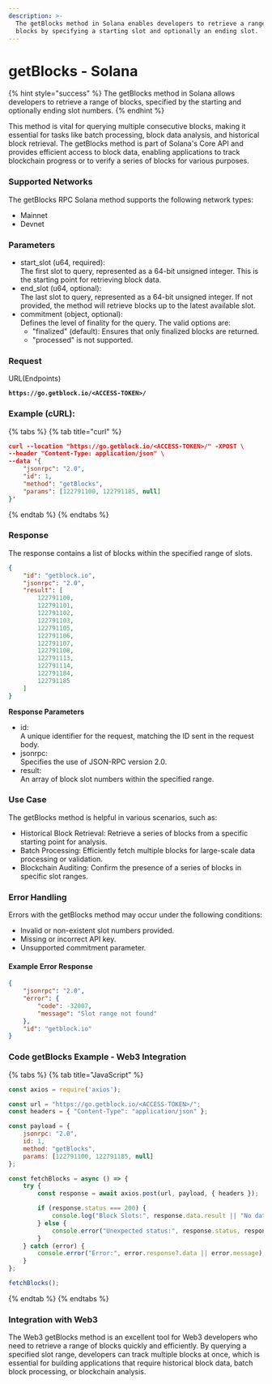 ```yaml
---
description: >-
  The getBlocks method in Solana enables developers to retrieve a range of
  blocks by specifying a starting slot and optionally an ending slot.
---
```


# getBlocks - Solana

{% hint style="success" %}
The getBlocks method in Solana allows developers to retrieve a range of blocks, specified by the starting and optionally ending slot numbers.
{% endhint %}

&#x20;This method is vital for querying multiple consecutive blocks, making it essential for tasks like batch processing, block data analysis, and historical block retrieval. The getBlocks method is part of Solana's Core API and provides efficient access to block data, enabling applications to track blockchain progress or to verify a series of blocks for various purposes.

### **Supported Networks**

The getBlocks RPC Solana method supports the following network types:

* Mainnet
* Devnet

### Parameters

* start\_slot (u64, required):\
  The first slot to query, represented as a 64-bit unsigned integer. This is the starting point for retrieving block data.
* end\_slot (u64, optional):\
  The last slot to query, represented as a 64-bit unsigned integer. If not provided, the method will retrieve blocks up to the latest available slot.
* commitment (object, optional):\
  Defines the level of finality for the query. The valid options are:
  * "finalized" (default): Ensures that only finalized blocks are returned.
  * "processed" is not supported.

### Request

URL(Endpoints)

<pre class="language-json" data-full-width="false"><code class="lang-json"><strong>https://go.getblock.io/&#x3C;ACCESS-TOKEN>/
</strong></code></pre>

### Example (cURL):

{% tabs %}
{% tab title="curl" %}
```json
curl --location "https://go.getblock.io/<ACCESS-TOKEN>/" -XPOST \
--header "Content-Type: application/json" \
--data '{
    "jsonrpc": "2.0",
    "id": 1,
    "method": "getBlocks",
    "params": [122791100, 122791185, null]
}'
```
{% endtab %}
{% endtabs %}

### Response

The response contains a list of blocks within the specified range of slots.

```json
{
    "id": "getblock.io",
    "jsonrpc": "2.0",
    "result": [
        122791100,
        122791101,
        122791102,
        122791103,
        122791105,
        122791106,
        122791107,
        122791108,
        122791113,
        122791114,
        122791184,
        122791185
    ]
}
```

**Response Parameters**

* id:\
  A unique identifier for the request, matching the ID sent in the request body.
* jsonrpc:\
  Specifies the use of JSON-RPC version 2.0.
* result:\
  An array of block slot numbers within the specified range.

### Use Case

The getBlocks method is helpful in various scenarios, such as:

* Historical Block Retrieval: Retrieve a series of blocks from a specific starting point for analysis.
* Batch Processing: Efficiently fetch multiple blocks for large-scale data processing or validation.
* Blockchain Auditing: Confirm the presence of a series of blocks in specific slot ranges.

### Error Handling

Errors with the getBlocks method may occur under the following conditions:

* Invalid or non-existent slot numbers provided.
* Missing or incorrect API key.
* Unsupported commitment parameter.

#### Example Error Response

```json
{
    "jsonrpc": "2.0",
    "error": {
        "code": -32007,
        "message": "Slot range not found"
    },
    "id": "getblock.io"
}
```

### Code getBlocks Example - Web3 Integration

{% tabs %}
{% tab title="JavaScript" %}
```javascript
const axios = require('axios');

const url = "https://go.getblock.io/<ACCESS-TOKEN>/"; 
const headers = { "Content-Type": "application/json" };

const payload = {
    jsonrpc: "2.0",
    id: 1, 
    method: "getBlocks",
    params: [122791100, 122791185, null]
};

const fetchBlocks = async () => {
    try {
        const response = await axios.post(url, payload, { headers });

        if (response.status === 200) {
            console.log("Block Slots:", response.data.result || "No data available");
        } else {
            console.error("Unexpected status:", response.status, response.statusText);
        }
    } catch (error) {
        console.error("Error:", error.response?.data || error.message);
    }
};

fetchBlocks();

```
{% endtab %}
{% endtabs %}

### Integration with Web3

The Web3 getBlocks method is an excellent tool for Web3 developers who need to retrieve a range of blocks quickly and efficiently. By querying a specified slot range, developers can track multiple blocks at once, which is essential for building applications that require historical block data, batch block processing, or blockchain analysis.
